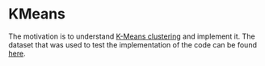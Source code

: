 # KMeans

The motivation is to understand [K-Means clustering](https://en.wikipedia.org/wiki/K-means_clustering) and implement it.
The dataset that was used  to test the implementation of the code can be found [here](http://www.uni-marburg.de/fb12/arbeitsgruppen/datenbionik/data?language_sync=1).